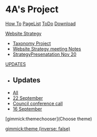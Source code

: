 <!--
  -- Name of your wiki
  -- Do NOT remove the leading `#` character.
  -->

# 4A's Project


<!--
  -- Navigation
  -- (Read: http://dynalon.github.io/mdwiki/#!quickstart.md#Adding_a_navigation)
  -->

[How To](pages/howto.md)
[PageList](/pages/pageslinks.md)
[ToDo](pages/todo/ToDos_2014_2015.md)
[Download](pages/download.md)

[Website Strategy]()

* [Taxonomy Project](pages/WebsiteStrategy/TaxonomyNotes-Running.md)
* [Website Strategy meeting Notes](pages/WebsiteStrategy/WebsiteStrategyMeetingNotes.md)
* [StrategyPresenatation Nov 20](pages/WebsiteStrategy/Website_Strategy_20Nov2014.md)


[UPDATES]()

  * ## Updates
  * [All](pages/updates.md)
  * [22 September](pages/CT_Update_22Sept2014.md)
  * [Council conference call](BostonCouncilCall22Sept.md)
  * [16 September](pages/CT_Update_16Sept2014.md)
  


<!--
  -- Change the Language
  -- Could be useful when there's more than one language wiki.
  -->

<!--
[Change the Language]()

  * [English (United States)](/en_US/)
  * [English (United Kingdom)](/en_GB/)
  * [Italian](/it/)
-->

<!--
  -- Let the user choose a theme
  -- (Read: http://dynalon.github.io/mdwiki/#!quickstart.md#Adding_a_navigation)
  -->

[gimmick:themechooser](Choose theme)

<!-- set a default theme -->
[gimmick:theme (inverse: false)](bootstrap)


